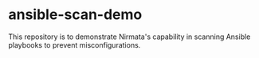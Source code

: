 # ansible-scan-demo
This repository is to demonstrate Nirmata's capability in scanning Ansible playbooks to prevent misconfigurations.

